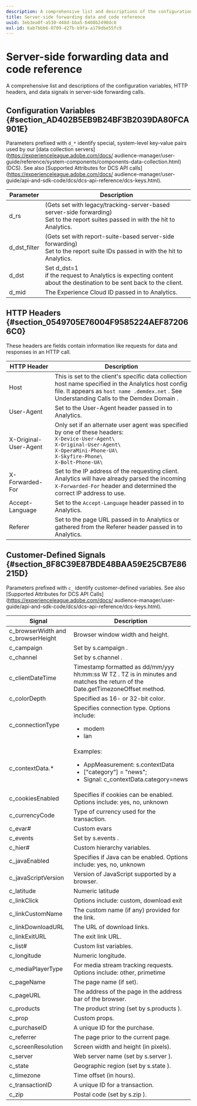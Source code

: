 ```yaml
---
description: A comprehensive list and descriptions of the configuration variables, HTTP headers, and data signals in server-side forwarding calls.
title: Server-side forwarding data and code reference
uuid: 3eb3ea0f-a530-448d-bba5-6408b2490dc8
exl-id: 6ab7bbb6-0709-427b-b9fa-a179dbe55fc9
---
```

# Server-side forwarding data and code reference

A comprehensive list and descriptions of the configuration variables, HTTP headers, and data signals in server-side forwarding calls.

## Configuration Variables {#section_AD402B5EB9B24BF3B2039DA80FCA901E}

Parameters prefixed with `d_*` identify special, system-level key-value pairs used by our [data collection servers](https://experienceleague.adobe.com/docs/ audience-manager/user-guide/reference/system-components/components-data-collection.html) (DCS). See also [Supported Attributes for DCS API calls](https://experienceleague.adobe.com/docs/ audience-manager/user-guide/api-and-sdk-code/dcs/dcs-api-reference/dcs-keys.html).

|Parameter|Description|
|--- |--- |
|d_rs|(Gets set with legacy/tracking-server-based server-side forwarding) <br>Set to the report suites passed in with the hit to Analytics.|
|d_dst_filter|(Gets set with report-suite-based server-side forwarding)  <br>Set to the report suite IDs passed in with the hit to Analytics.|
|d_dst|Set  d_dst=1  <br>if the request to Analytics is expecting content about the destination to be sent back to the client.|
|d_mid|The Experience Cloud ID passed in to Analytics.|

## HTTP Headers {#section_0549705E76004F9585224AEF872066C0}

These headers are fields contain information like requests for data and responses in an HTTP call.

<!-- Meike, missing link in table below: "See Understanding Calls to the Demdex Domain" -->

|HTTP Header|Description|
|--- |--- |
|Host|This is set to the client's specific data collection host name specified in the Analytics host config file. It appears as   `host name .demdex.net` .  See  Understanding Calls to the Demdex Domain .|
|User-Agent|Set to the User-Agent header passed in to Analytics.|
|X-Original-User-Agent|Only set if an alternate user agent was specified by one of these headers: </br>`X-Device-User-Agent\ `  </br>`X-Original-User-Agent\`   </br>`X-OperaMini-Phone-UA\`   </br>`X-Skyfire-Phone\`    </br>`X-Bolt-Phone-UA\`|
|X-Forwarded-For|Set to the IP address of the requesting client. Analytics will have already parsed the incoming  `X-Forwarded-For`  header and determined the correct IP address to use.|
|Accept-Language|Set to the  `Accept-Language`  header passed in to Analytics.|
|Referer|Set to the page URL passed in to Analytics or gathered from the  Referer  header passed in to Analytics.|

## Customer-Defined Signals {#section_8F8C39E87BDE48BAA59E25CB7E86215D}

Parameters prefixed with `c_` identify customer-defined variables. See also [Supported Attributes for DCS API Calls](https://experienceleague.adobe.com/docs/ audience-manager/user-guide/api-and-sdk-code/dcs/dcs-api-reference/dcs-keys.html).

| Signal | Description |
|--- |--- |
|c_browserWidth  and  c_browserHeight|Browser window width and height.|
|c_campaign|Set by  s.campaign .|
|c_channel|Set by  s.channel .|
|c_clientDateTime|Timestamp formatted as   dd/mm/yyy hh:mm:ss  W TZ .    TZ  is in minutes and matches the return of the  Date.getTimezoneOffset  method.|
|c_colorDepth|Specified as 16- or 32-bit color.|
|c_connectionType|Specifies connection type. Options include:<ul><li>modem</li><li>lan</li></ul>|
|c_contextData.*|Examples:<ul><li>AppMeasurement: s.contextData</li><li>["category"] = "news";</li><li>Signal:  c_contextData.category=news</li></ul>|
|c_cookiesEnabled|Specifies if cookies can be enabled. Options include: yes, no, unknown|
|c_currencyCode|Type of currency used for the transaction.|
|c_evar#|Custom evars|
|c_events|Set by  s.events .|
|c_hier#|Custom hierarchy variables.|
|c_javaEnabled|Specifies if Java can be enabled. Options include: yes, no, unknown|
|c_javaScriptVersion|Version of JavaScript supported by a browser.|
|c_latitude|Numeric latitude|
|c_linkClick|Options include: custom, download exit|
|c_linkCustomName|The custom name (if any) provided for the link.|
|c_linkDownloadURL|The URL of download links.|
|c_linkExitURL|The exit link URL.|
|c_list#|Custom list variables.|
|c_longitude|Numeric longitude.|
|c_mediaPlayerType|For media stream tracking requests. Options include:  other, primetime|
|c_pageName|The page name (if set).|
|c_pageURL|The address of the page in the address bar of the browser.|
|c_products|The product string (set by  s.products ).|
|c_prop|Custom props.|
|c_purchaseID|A unique ID for the purchase.|
|c_referrer|The page prior to the current page.|
|c_screenResolution|Screen width and height (in pixels).|
|c_server|Web server name (set by  s.server ).|
|c_state|Geographic region (set by  s.state ).|
|c_timezone|Time offset (in hours).|
|c_transactionID|A unique ID for a transaction.|
|c_zip|Postal code (set by  s.zip ).|
